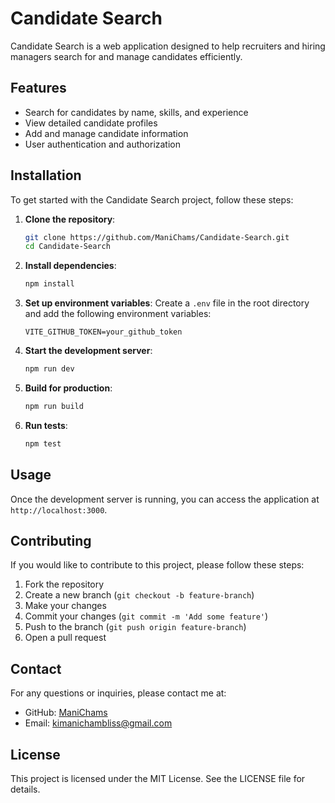 # Candidate Search

Candidate Search is a web application designed to help recruiters and hiring managers search for and manage candidates efficiently.

## Features

- Search for candidates by name, skills, and experience
- View detailed candidate profiles
- Add and manage candidate information
- User authentication and authorization

## Installation

To get started with the Candidate Search project, follow these steps:

1. **Clone the repository**:
    ```sh
    git clone https://github.com/ManiChams/Candidate-Search.git
    cd Candidate-Search
    ```

2. **Install dependencies**:
    ```sh
    npm install
    ```

3. **Set up environment variables**:
    Create a `.env` file in the root directory and add the following environment variables:
    ```properties
    VITE_GITHUB_TOKEN=your_github_token
    ```

4. **Start the development server**:
    ```sh
    npm run dev
    ```

5. **Build for production**:
    ```sh
    npm run build
    ```

6. **Run tests**:
    ```sh
    npm test
    ```

## Usage

Once the development server is running, you can access the application at `http://localhost:3000`.

## Contributing

If you would like to contribute to this project, please follow these steps:

1. Fork the repository
2. Create a new branch (`git checkout -b feature-branch`)
3. Make your changes
4. Commit your changes (`git commit -m 'Add some feature'`)
5. Push to the branch (`git push origin feature-branch`)
6. Open a pull request

## Contact

For any questions or inquiries, please contact me at:

- GitHub: [ManiChams](https://github.com/ManiChams)
- Email: kimanichambliss@gmail.com

## License

This project is licensed under the MIT License. See the LICENSE file for details.

